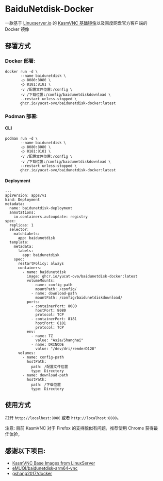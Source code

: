 # BaiduNetdisk-Docker

一款基于 [Linuxserver.io](https://www.linuxserver.io/) 的 [KasmVNC 基础镜像](https://github.com/linuxserver/docker-baseimage-kasmvnc)以及百度网盘官方客户端的 Docker 镜像

## 部署方式

### Docker 部署:
```shell
docker run -d \
       --name baidunetdisk \
       -p 8080:8080 \
       -p 8181:8181 \
       -v /配置文件位置:/config \
       -v /下载位置:/config/baidunetdiskdownload \
       --restart unless-stopped \
       ghcr.io/yucat-ovo/baidunetdisk-docker:latest
```

### Podman 部署:
#### CLI
```shell
podman run -d \
       --name baidunetdisk \
       -p 8080:8080 \
       -p 8181:8181 \
       -v /配置文件位置:/config \
       -v /下载位置:/config/baidunetdiskdownload \
       --restart unless-stopped \
       ghcr.io/yucat-ovo/baidunetdisk-docker:latest
```
#### Deployment
```shell
---
apiVersion: apps/v1
kind: Deployment
metadata:
  name: baidunetdisk-deployment
  annotations:
    io.containers.autoupdate: registry
spec:
  replicas: 1
  selector:
    matchLabels:
      app: baidunetdisk
  template:
    metadata:
      labels:
        app: baidunetdisk
    spec:
      restartPolicy: always
      containers:
        - name: baidunetdisk
          image: ghcr.io/yucat-ovo/baidunetdisk-docker:latest
          volumeMounts:
            - name: config-path
              mountPath: /config/
            - name: download-path
              mountPath: /config/baidunetdiskdownload/
          ports:
            - containerPort: 8080
              hostPort: 8080
              protocol: TCP
            - containerPort: 8181
              hostPort: 8181
              protocol: TCP
          env:
            - name: TZ
              value: "Asia/Shanghai"
            - name: DRINODE
              value: "/dev/dri/renderD128"
      volumes:
        - name: config-path
          hostPath:
            path: /配置文件位置
            type: Directory
        - name: download-path
          hostPath:
            path: /下载位置
            type: Directory
```

## 使用方式
打开 `http://localhost:8080` 或者 `http://localhost:8080`。

注意: 目前 KasmVNC 对于 Firefox 的支持貌似有问题，推荐使用 Chrome 获得最佳体验。

## 感谢以下项目:
- [KasmVNC Base Images from LinuxServer](https://github.com/linuxserver/docker-baseimage-kasmvnc)
- [eMUQI/baidunetdisk-arm64-vnc](https://github.com/eMUQI/baidunetdisk-arm64-vnc)
- [gshang2017/docker](https://github.com/gshang2017/docker)